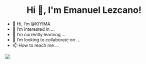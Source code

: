 <h1 align="center">Hi 👋, I'm Emanuel Lezcano!</h1>

- 👋 Hi, I’m @KIYIMA
- 👀 I’m interested in ...
- 🌱 I’m currently learning ...
- 💞️ I’m looking to collaborate on ...
- 📫 How to reach me ...

<img align="center" src="https://user-images.githubusercontent.com/92833030/199350632-8f3edc4c-5464-438d-be60-51e12fa19af1.gif"/>


<!---
KIYIMA/KIYIMA is a ✨ special ✨ repository because its `README.md` (this file) appears on your GitHub profile.
You can click the Preview link to take a look at your changes.
--->
